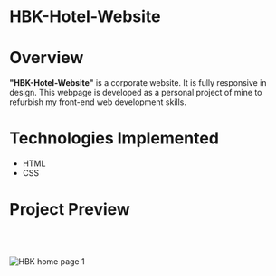 # HBK-Hotel-Website

<h1> Overview </h1> 

**"HBK-Hotel-Website"** is a corporate website. It is fully responsive in design. This webpage is developed as a personal project of mine to refurbish my front-end web development skills.

<h1>Technologies Implemented</h1> 

- HTML
- CSS


<h1> Project Preview </h1> 
<br>
<br>

![HBK home page 1](https://user-images.githubusercontent.com/19473647/105462371-ba0bb780-5cb8-11eb-90a2-7c664f2ddfb8.png)
